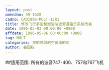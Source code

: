 ```yaml
---
layout: post
amendno: 39-1628
cadno: CAD1996-MULT-12R1
title: 修改飞行手册和燃油油滤旁通指示系统改装
date: 1996-05-03 00:00:00 +0800
effdate: 1996-05-06 00:00:00 +0800
tag: MULT
categories: 民航总局航空器适航司
author: 姜国权
---
```


##适用范围:
所有的波音747-400、757和767飞机

